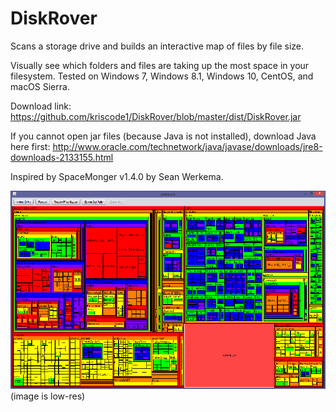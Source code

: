 # DiskRover
Scans a storage drive and builds an interactive map of files by file size.

Visually see which folders and files are taking up the most space in your filesystem. Tested on Windows 7, Windows 8.1, Windows 10, CentOS, and macOS Sierra. 

Download link: 
https://github.com/kriscode1/DiskRover/blob/master/dist/DiskRover.jar

If you cannot open jar files (because Java is not installed), download Java here first: http://www.oracle.com/technetwork/java/javase/downloads/jre8-downloads-2133155.html

Inspired by SpaceMonger v1.4.0 by Sean Werkema.

![DiskRover Screenshot](screenshot.png)
(image is low-res)
